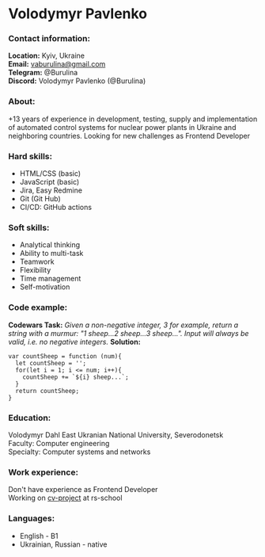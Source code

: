 # Volodymyr Pavlenko
### Contact information:  
**Location:** Kyiv, Ukraine  
**Email:** vaburulina@gmail.com  
**Telegram:** @Burulina  
**Discord:** Volodymyr Pavlenko (@Burulina)  
### About:
+13 years of experience in development, testing, supply and implementation of automated control systems for nuclear power plants in Ukraine and neighboring countries. Looking for new challenges as Frontend Developer
### Hard skills:
- HTML/CSS (basic)
- JavaScript (basic)
- Jira, Easy Redmine
- Git (Git Hub)
- CI/CD: GitHub actions
### Soft skills:
- Analytical thinking
- Ability to multi-task 
- Teamwork
- Flexibility
- Time management
- Self-motivation
### Code example:
**Codewars Task:**
*Given a non-negative integer, 3 for example, return a string with a murmur: "1 sheep...2 sheep...3 sheep...". Input will always be valid, i.e. no negative integers.*
**Solution:**
```
var countSheep = function (num){
  let countSheep = '';
  for(let i = 1; i <= num; i++){
    countSheep += `${i} sheep...`;
  }
  return countSheep;
}
```
### Education:
Volodymyr Dahl East Ukranian National University, Severodonetsk  
Faculty: Computer engineering  
Specialty: Computer systems and networks
### Work experience:
Don't have experience as Frontend Developer  
Working on [cv-project](https://github.com/Burulina/rsschool-cv) at rs-school
### Languages:
- English - B1
- Ukrainian, Russian - native
